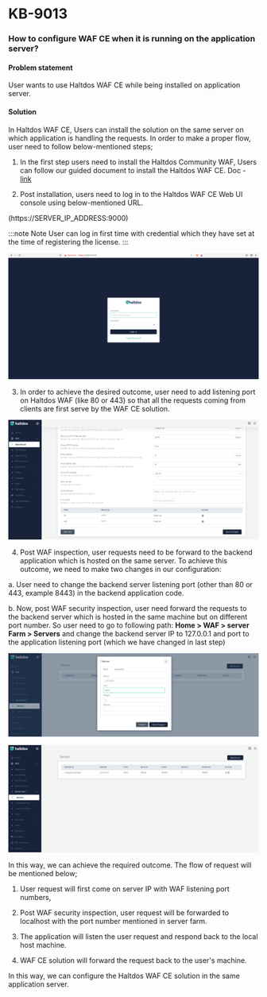 # KB-9013

### **How to configure WAF CE when it is running on the application server?**

#### **Problem statement**

User wants to use Haltdos WAF CE while being installed on application server.

#### **Solution**

In Haltdos WAF CE, Users can install the solution on the same server on which application is handling the requests. In order to make a proper flow, user need to follow below-mentioned steps;

1. In the first step users need to install the Haltdos Community WAF, Users can follow our guided document to install the Haltdos WAF CE. 
Doc - [link](../getting-started/installation.md)

2. Post installation, users need to log in to the Haltdos WAF CE Web UI console using below-mentioned URL.

(https://SERVER_IP_ADDRESS:9000)

:::note Note
User can log in first time with credential which they have set at the time of registering the license.
:::

![](/img/ce-waf/kb/login.png)

3. In order to achieve the desired outcome, user need to add listening port on Haltdos WAF (like 80 or 443) so that all the requests coming from clients are first serve by the WAF CE solution.

![](/img/ce-waf/kb/listen_port.png)

4. Post WAF inspection, user requests need to be forward to the backend application which is hosted on the same server. To achieve this outcome, we need to make two changes in our configuration:

a. User need to change the backend server listening port (other than 80 or 443, example 8443) in the backend application code.

b. Now, post WAF security inspection, user need forward the requests to the backend server which is hosted in the same machine but on different port number. So user need to go to following path: **Home > WAF > server Farm > Servers** and change the backend server IP to 127.0.0.1 and port to the application listening port (which we have changed in last step)

![](/img/ce-waf/kb/add_server5.png)

![](/img/ce-waf/kb/add_server6.png)

In this way, we can achieve the required outcome. The flow of request will be mentioned below;

1. User request will first come on server IP with WAF listening port numbers,

2. Post WAF security inspection, user request will be forwarded to localhost with the port number mentioned in server farm.

3. The application will listen the user request and respond back to the local host machine.

4. WAF CE solution will forward the request back to the user's machine.

In this way, we can configure the Haltdos WAF CE solution in the same application server.